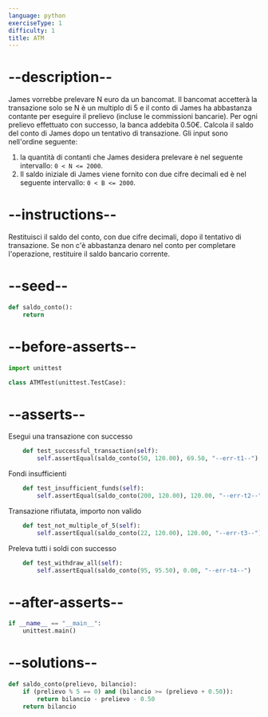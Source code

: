 ```yaml
---
language: python
exerciseType: 1
difficulty: 1
title: ATM
---
```


# --description--

James vorrebbe prelevare N euro da un bancomat.
Il bancomat accetterà la transazione solo se N è un multiplo di 5 e il conto di James ha abbastanza contante per eseguire il prelievo (incluse le commissioni bancarie).
Per ogni prelievo effettuato con successo, la banca addebita 0.50€.
Calcola il saldo del conto di James dopo un tentativo di transazione.
Gli input sono nell'ordine seguente:
1. la quantità di contanti che James desidera prelevare è nel seguente intervallo: `0 < N <= 2000`.
2. Il saldo iniziale di James viene fornito con due cifre decimali ed è nel seguente intervallo: `0 < B <= 2000`.

# --instructions--

Restituisci il saldo del conto, con due cifre decimali, dopo il tentativo di transazione.
Se non c'è abbastanza denaro nel conto per completare l'operazione, restituire il saldo bancario corrente.

# --seed--

```python
def saldo_conto():
    return
```

# --before-asserts--

```python
import unittest

class ATMTest(unittest.TestCase):
```

# --asserts--

Esegui una transazione con successo

```python
    def test_successful_transaction(self):
        self.assertEqual(saldo_conto(50, 120.00), 69.50, "--err-t1--")
```

Fondi insufficienti

```python
    def test_insufficient_funds(self):
        self.assertEqual(saldo_conto(200, 120.00), 120.00, "--err-t2--")
```

Transazione rifiutata, importo non valido

```python
    def test_not_multiple_of_5(self):
        self.assertEqual(saldo_conto(22, 120.00), 120.00, "--err-t3--")
```

Preleva tutti i soldi con successo

```python
	def test_withdraw_all(self):
		self.assertEqual(saldo_conto(95, 95.50), 0.00, "--err-t4--")
```

# --after-asserts--

```python
if __name__ == "__main__":
    unittest.main()
```

# --solutions--

```python
def saldo_conto(prelievo, bilancio):
	if (prelievo % 5 == 0) and (bilancio >= (prelievo + 0.50)):
		return bilancio - prelievo - 0.50
	return bilancio
```

